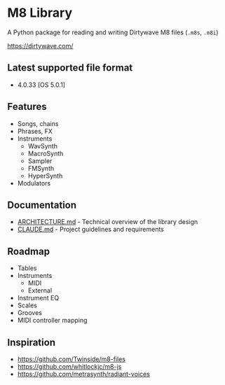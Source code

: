 # M8 Library

A Python package for reading and writing Dirtywave M8 files (`.m8s`, `.m8i`)

https://dirtywave.com/

## Latest supported file format 

- 4.0.33 [OS 5.0.1]

## Features

- Songs, chains
- Phrases, FX
- Instruments
  - WavSynth
  - MacroSynth
  - Sampler
  - FMSynth
  - HyperSynth
- Modulators

## Documentation

- [ARCHITECTURE.md](ARCHITECTURE.md) - Technical overview of the library design
- [CLAUDE.md](CLAUDE.md) - Project guidelines and requirements

## Roadmap

- Tables
- Instruments
  - MIDI
  - External
- Instrument EQ
- Scales
- Grooves
- MIDI controller mapping

## Inspiration

- https://github.com/Twinside/m8-files
- https://github.com/whitlockjc/m8-js
- https://github.com/metrasynth/radiant-voices